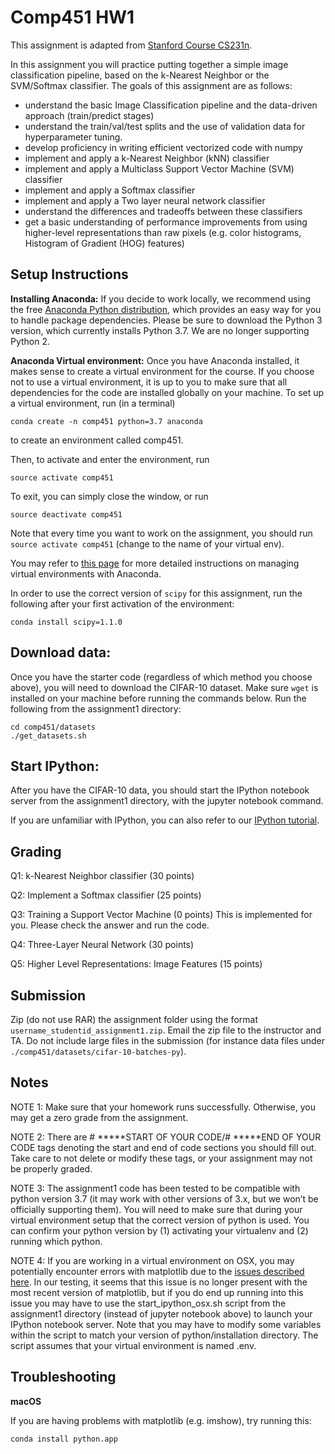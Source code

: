 # Comp451 HW1

This assignment is adapted from [Stanford Course CS231n](http://cs231n.stanford.edu/).

In this assignment you will practice putting together a simple image classification pipeline, based on the k-Nearest Neighbor or the SVM/Softmax classifier. The goals of this assignment are as follows:

- understand the basic Image Classification pipeline and the data-driven approach (train/predict stages)
- understand the train/val/test splits and the use of validation data for hyperparameter tuning.
- develop proficiency in writing efficient vectorized code with numpy
- implement and apply a k-Nearest Neighbor (kNN) classifier
- implement and apply a Multiclass Support Vector Machine (SVM) classifier
- implement and apply a Softmax classifier
- implement and apply a Two layer neural network classifier
- understand the differences and tradeoffs between these classifiers
- get a basic understanding of performance improvements from using higher-level representations than raw pixels (e.g. color histograms, Histogram of Gradient (HOG) features)

## Setup Instructions

**Installing Anaconda:** If you decide to work locally, we recommend using the free [Anaconda Python distribution](https://www.anaconda.com/download/), which provides an easy way for you to handle package dependencies. Please be sure to download the Python 3 version, which currently installs Python 3.7. We are no longer supporting Python 2.

**Anaconda Virtual environment:** Once you have Anaconda installed, it makes sense to create a virtual environment for the course. If you choose not to use a virtual environment, it is up to you to make sure that all dependencies for the code are installed globally on your machine. To set up a virtual environment, run (in a terminal)

`conda create -n comp451 python=3.7 anaconda`

to create an environment called comp451.

Then, to activate and enter the environment, run

`source activate comp451`

To exit, you can simply close the window, or run

`source deactivate comp451`

Note that every time you want to work on the assignment, you should run `source activate comp451` (change to the name of your virtual env).

You may refer to [this page](https://conda.io/projects/conda/en/latest/user-guide/tasks/manage-environments.html) for more detailed instructions on managing virtual environments with Anaconda.

In order to use the correct version of `scipy` for this assignment,
run the following after your first activation of the environment:

`conda install scipy=1.1.0`

## Download data:

Once you have the starter code (regardless of which method you choose above), you will need to download the CIFAR-10 dataset. Make sure `wget` is installed on your machine before running the commands below. Run the following from the assignment1 directory:

```
cd comp451/datasets
./get_datasets.sh
```

## Start IPython:

After you have the CIFAR-10 data, you should start the IPython notebook server from the assignment1 directory, with the jupyter notebook command.

If you are unfamiliar with IPython, you can also refer to our [IPython tutorial](http://cs231n.github.io/ipython-tutorial/).

## Grading

Q1: k-Nearest Neighbor classifier (30 points)

Q2: Implement a Softmax classifier (25 points)

Q3: Training a Support Vector Machine (0 points)
This is implemented for you. Please check the answer and run the code.

Q4: Three-Layer Neural Network (30 points)

Q5: Higher Level Representations: Image Features (15 points)

## Submission

Zip (do not use RAR) the assignment folder using the format `username_studentid_assignment1.zip`.
Email the zip file to the instructor and TA. Do not include large files in the submission (for
instance data files under `./comp451/datasets/cifar-10-batches-py`).

## Notes

NOTE 1: Make sure that your homework runs successfully. Otherwise, you may get a zero grade from the assignment.

NOTE 2: There are # *****START OF YOUR CODE/# *****END OF YOUR CODE tags denoting the start and end of code sections you should fill out. Take care to not delete or modify these tags, or your assignment may not be properly graded.

NOTE 3: The assignment1 code has been tested to be compatible with python version 3.7 (it may work with other versions of 3.x, but we won’t be officially supporting them). You will need to make sure that during your virtual environment setup that the correct version of python is used. You can confirm your python version by (1) activating your virtualenv and (2) running which python.

NOTE 4: If you are working in a virtual environment on OSX, you may potentially encounter errors with matplotlib due to the [issues described here](https://matplotlib.org/faq/virtualenv_faq.html). In our testing, it seems that this issue is no longer present with the most recent version of matplotlib, but if you do end up running into this issue you may have to use the start_ipython_osx.sh script from the assignment1 directory (instead of jupyter notebook above) to launch your IPython notebook server. Note that you may have to modify some variables within the script to match your version of python/installation directory. The script assumes that your virtual environment is named .env.

## Troubleshooting

**macOS**

If you are having problems with matplotlib (e.g. imshow), try running this:

`conda install python.app`


